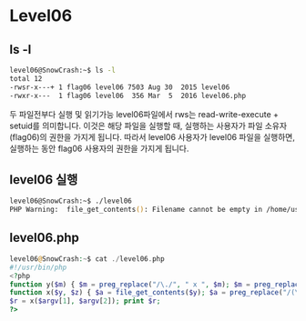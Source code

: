 # Level06

## ls -l

```zsh
level06@SnowCrash:~$ ls -l
total 12
-rwsr-x---+ 1 flag06 level06 7503 Aug 30  2015 level06
-rwxr-x---  1 flag06 level06  356 Mar  5  2016 level06.php
```

두 파일전부다 실행 및 읽기가능
level06파일에서 rws는 read-write-execute + setuid를 의미합니다. 이것은 해당 파일을 실행할 때, 실행하는 사용자가 파일 소유자(flag06)의 권한을 가지게 됩니다. 따라서 level06 사용자가 level06 파일을 실행하면, 실행하는 동안 flag06 사용자의 권한을 가지게 됩니다.

## level06 실행

```zsh
level06@SnowCrash:~$ ./level06
PHP Warning:  file_get_contents(): Filename cannot be empty in /home/user/level06/level06.php on line 4
```

## level06.php

```php
level06@SnowCrash:~$ cat ./level06.php
#!/usr/bin/php
<?php
function y($m) { $m = preg_replace("/\./", " x ", $m); $m = preg_replace("/@/", " y", $m); return $m; }
function x($y, $z) { $a = file_get_contents($y); $a = preg_replace("/(\[x (.*)\])/e", "y(\"\\2\")", $a); $a = preg_replace("/\[/", "(", $a); $a = preg_replace("/\]/", ")", $a); return $a; }
$r = x($argv[1], $argv[2]); print $r;
?>
```
